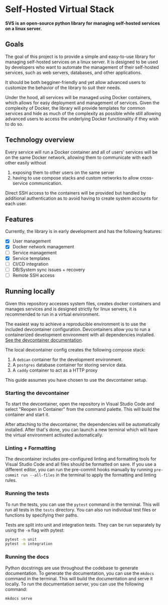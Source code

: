# Self-Hosted Virtual Stack

**SVS is an open-source python library for managing self-hosted services on a linux server.**

## Goals

The goal of this project is to provide a simple and easy-to-use library for managing self-hosted services on a linux server. It is designed to be used by developers who want to automate the management of their self-hosted services, such as web servers, databases, and other applications.

It should be both begginer-friendly and yet allow advanced users to customize the behavior of the library to suit their needs.

Under the hood, all services will be managed using Docker containers, which allows for easy deployment and management of services. Given the complexity of Docker, the library will provide templates for common services and hide as much of the complexity as possible while still allowing advanced users to access the underlying Docker functionality if they wish to do so.

## Technology overview

Every service will run a Docker container and all of users' services will be on the same Docker network, allowing them to communicate with each other easily without

1. exposing them to other users on the same server
2. having to use compose stacks and custom networks to allow cross-service communication.

Direct SSH access to the containers will be provided but handled by additional authentication as to avoid having to create system accounts for each user.

## Features

Currently, the library is in early development and has the following features:

-   [x] User management
-   [x] Docker network management
-   [ ] Service management
-   [x] Service templates
-   [ ] CI/CD integration
-   [ ] DB/System sync issues + recovery
-   [ ] Remote SSH access

## Running locally

Given this repository accesses system files, creates docker containers and manages services and is designed strictly for linux servers, it is recommended to run in a virtual environment.

The easiest way to achieve a reproducible environment is to use the included devcontainer configuration. Devcontainers allow you to run a containerized development environment with all dependencies installed. [See the devcontainer documentation](https://code.visualstudio.com/docs/devcontainers/containers).

The local devcontainer config creates the following compose stack:

1. A `debian` container for the development environment.
2. A `postgres` database container for storing service data.
3. A `caddy` container to act as a HTTP proxy

This guide assumes you have chosen to use the devcontainer setup.

### Starting the devcontainer

To start the devcontainer, open the repository in Visual Studio Code and select "Reopen in Container" from the command palette. This will build the container and start it.

After attaching to the devcontainer, the dependencies will be automatically installed. After that's done, you can launch a new terminal which will have the virtual environment activated automatically.

### Linting + Formatting

The devcontainer includes pre-configured linting and formatting tools for Visual Studio Code and all files should be formatted on save. If you use a different editor, you can run the pre-commit hooks manually by running `pre-commit run --all-files` in the terminal to apply the formatting and linting rules.

### Running the tests

To run the tests, you can use the `pytest` command in the terminal. This will run all tests in the `tests` directory. You can also run individual test files or functions by specifying their paths.

Tests are split into unit and integration tests. They can be run separately by using the `-m` flag with pytest:

```bash
pytest -m unit
pytest -m integration
```

### Running the docs

Python docstrings are use throughout the codebase to generate documentation. To generate the documentation, you can use the `mkdocs` command in the terminal. This will build the documentation and serve it locally.
To run the documentation server, you can use the following command:

```bash
mkdocs serve
```
